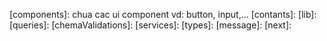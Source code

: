 [locale]:
[api]:
[components]: chua cac ui component vd: button, input,...
[contants]:
[lib]:
[queries]:
[chemaValidations]:
[services]:
[types]:
[message]:
[next]:
